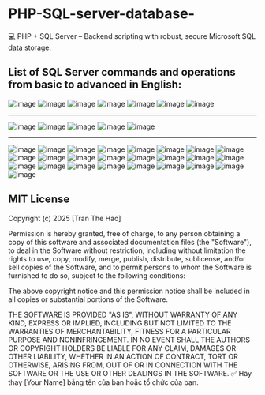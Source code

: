# PHP-SQL-server-database-
💻 PHP + SQL Server – Backend scripting with robust, secure Microsoft SQL data storage.
## List of SQL Server commands and operations from basic to advanced in English:
![image](https://github.com/user-attachments/assets/8a748308-fb5d-4148-a7ff-d4d30e254998)
![image](https://github.com/user-attachments/assets/3837798c-bd49-4ef7-aeca-95446f89ca52)
![image](https://github.com/user-attachments/assets/fdf28e0a-1d67-4ede-943c-122390b86619)
![image](https://github.com/user-attachments/assets/5a09bdb7-207f-4e1f-87d0-c31709e24a01)
![image](https://github.com/user-attachments/assets/0379f472-50ba-4298-9282-00fbd3b0bab9)
![image](https://github.com/user-attachments/assets/d8e01671-7f83-477b-ab91-746a200b5367)
![image](https://github.com/user-attachments/assets/5a91d873-9081-4db9-af69-10a4611f9a46)

---

![image](https://github.com/user-attachments/assets/e0ac54ef-b0a9-4194-98cf-b4e7c771acd3)
![image](https://github.com/user-attachments/assets/d7afca33-0d2f-4547-9f46-fd752e0c1d7c)
![image](https://github.com/user-attachments/assets/a1bd67ed-4ae3-4708-b312-1ee7a82ba4d0)
![image](https://github.com/user-attachments/assets/10c9d1ec-9e24-4064-b3e8-b777f2586420)
![image](https://github.com/user-attachments/assets/4dfa13c8-209d-44de-be9f-1540754e3426)

---


![image](https://github.com/user-attachments/assets/5b65a7a1-0c7d-46c9-aa8e-5fce5c1d10a6)
![image](https://github.com/user-attachments/assets/ef71500b-c75b-4865-8483-2eab381227a1)
![image](https://github.com/user-attachments/assets/761b33d8-2cf1-4fe5-a90d-f7c65667798f)
![image](https://github.com/user-attachments/assets/f01c8931-f88f-4321-ac35-ae4ab126ddc3)
![image](https://github.com/user-attachments/assets/2620e6d6-5f94-436d-9b86-d7197bdf9781)
![image](https://github.com/user-attachments/assets/338ba85c-1be0-4ba0-a245-a8b2d5505f09)
![image](https://github.com/user-attachments/assets/eb33a813-1c31-4e6a-9216-d1ad6444a334)
![image](https://github.com/user-attachments/assets/be061e33-b689-486a-8892-ad9a247c219c)
![image](https://github.com/user-attachments/assets/03db3aeb-e39c-4c7c-a895-1b06fcde809a)
![image](https://github.com/user-attachments/assets/8df7f30b-ba50-424a-9d8a-23ae8d286322)
![image](https://github.com/user-attachments/assets/dd5d0fb9-396b-49fd-8f0a-dc75c54d0d48)
![image](https://github.com/user-attachments/assets/2f949c1b-1a86-4182-afb2-4c4f4e2fafdc)
![image](https://github.com/user-attachments/assets/828307a4-3b40-4321-bb32-c92c3e685cd5)
![image](https://github.com/user-attachments/assets/e2374309-0290-42ea-b8d6-0ff8a37f6e4d)
![image](https://github.com/user-attachments/assets/44e5619a-3e8e-4588-ac0e-1601a7b33ffc)
![image](https://github.com/user-attachments/assets/dd4b0028-ce1d-4fae-9e2d-9880c76e5791)
![image](https://github.com/user-attachments/assets/b161ad35-7df9-444c-8ca4-bf12b4d92ce5)
![image](https://github.com/user-attachments/assets/c1f40642-f9da-464c-bcdf-9f8cbc3d660c)
![image](https://github.com/user-attachments/assets/5ef14ae8-4831-48d0-85b3-eff5b35fd685)
![image](https://github.com/user-attachments/assets/fecbda7e-b325-4313-a2c4-b4256d71e2ae)
![image](https://github.com/user-attachments/assets/a0340ef7-bb4f-4d45-94e8-365b34e3f9c8)
![image](https://github.com/user-attachments/assets/ac3d38c9-e262-4dbd-a86b-5e04d4cb763d)
![image](https://github.com/user-attachments/assets/280fe2ed-7bc1-42ae-926d-28ca3a1ebdc3)
![image](https://github.com/user-attachments/assets/39b8ed1c-e6eb-4fd8-bfcd-cf758963eb14)
![image](https://github.com/user-attachments/assets/fc220f4e-3f56-4702-963b-7acd47862174)

## MIT License

Copyright (c) 2025 [Tran The Hao]

Permission is hereby granted, free of charge, to any person obtaining a copy
of this software and associated documentation files (the "Software"), to deal
in the Software without restriction, including without limitation the rights
to use, copy, modify, merge, publish, distribute, sublicense, and/or sell
copies of the Software, and to permit persons to whom the Software is
furnished to do so, subject to the following conditions:

The above copyright notice and this permission notice shall be included in all
copies or substantial portions of the Software.

THE SOFTWARE IS PROVIDED "AS IS", WITHOUT WARRANTY OF ANY KIND, EXPRESS OR
IMPLIED, INCLUDING BUT NOT LIMITED TO THE WARRANTIES OF MERCHANTABILITY,
FITNESS FOR A PARTICULAR PURPOSE AND NONINFRINGEMENT. IN NO EVENT SHALL THE
AUTHORS OR COPYRIGHT HOLDERS BE LIABLE FOR ANY CLAIM, DAMAGES OR OTHER
LIABILITY, WHETHER IN AN ACTION OF CONTRACT, TORT OR OTHERWISE, ARISING FROM,
OUT OF OR IN CONNECTION WITH THE SOFTWARE OR THE USE OR OTHER DEALINGS IN THE
SOFTWARE.
✅ Hãy thay [Your Name] bằng tên của bạn hoặc tổ chức của bạn.
